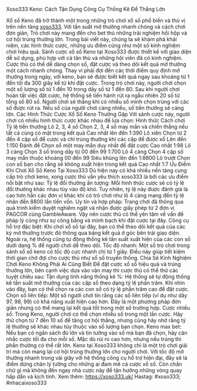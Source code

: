 Xoso333 Keno: Cách Tận Dụng Công Cụ Thống Kê Để Thắng Lớn

Xổ số Keno đã trở thành một trong những trò chơi xổ số phổ biến và thú vị trên nền tảng [xoso333](https://xoso333.uk/). Với tần suất mở thưởng nhanh chóng và cách chơi đơn giản, Trò chơi này mang đến cho bet thủ những trải nghiệm hồi hộp và cơ hội trúng thưởng lớn. Trong bài viết này, chúng ta sẽ khám phá khái niệm, các hình thức cược, những ưu điểm cũng như một số kinh nghiệm chơi hiệu quả.
Sảnh cược xổ số Keno tại Xoso333 được thiết kế với giao diện dễ sử dụng, phù hợp với cả tân thủ và những hội viên đã có kinh nghiệm. Cược thủ có thể dễ dàng chọn số, đặt cược và theo dõi kết quả mở thưởng một cách nhanh chóng. Thay vì phải đợi đến các thời điểm quy định mở thưởng trong ngày, với keno, bạn sẽ được biết kết quả ngay sau khoảng từ 1 đến tối đa 300 giây kể từ khi đặt cược.
Trong trò chơi này, người chơi chọn một số lượng số từ 1 đến 10 trong dãy số từ 1 đến 80. Sau khi người chơi hoàn tất việc đặt cược, hệ thống sẽ tiến hành rút ra ngẫu nhiên 20 số từ tổng số 80 số. Người chơi sẽ thắng khi có nhiều số mình chọn trùng với các số được rút ra. Nếu số của người chơi càng nhiều, số tiền thưởng sẽ càng lớn.
Các Hình Thức Cược Xổ Số Keno Thường Gặp
Với sảnh cược này, người chơi có nhiều hình thức cược khác nhau để lựa chọn:
Hình thức	Cách chơi	Tỷ lệ tiền thưởng
Lô 2, 3, 4 số	Chọn 2, 3, 4 số may mắn và chiến thắng nếu tất cả cùng có mặt trong kết quả	Cao nhất lên đến 1:390
Lô xiên	Chọn từ 2 đến 4 cặp số để cược và chỉ trúng thưởng khi các cặp để được xổ	Lên đến 1:150
Đánh đề	Chọn số một may mắn duy nhất để đặt cược	Cao nhất 1:98
Lô 3 càng	Chọn 3 số trong dãy từ 00 đến 99	1:700
Lô 4 càng	Chọn 4 cặp số may mắn thuộc khoảng 00 đến 99	Siêu khủng lên đến 1:8800
Lô trượt	Chọn con số bạn cho rằng sẽ không xuất hiện trong kết quả	Cao nhất 1:7
Ưu Điểm Khi Chơi Xổ Số Keno Tại Xoso333
Dù hiện nay có khá nhiều nền tảng cung cấp trò chơi keno, xong cược thủ vẫn yêu thích xoso333 là bởi các ưu điểm nổi bật như sau:
Tỷ lệ đổi thưởng ấn tượng: Mỗi hình thức cược sẽ có tỷ lệ đổi thưởng khác nhau tùy vào độ khó. Tuy nhiên, tỷ lệ này được đánh giá là cao hơn hẳn các đơn vị khác khi có trò chơi như lô 4 càng mang đến tỷ lệ nhân đến 8800 lần tiền vốn.
Uy tín và hợp pháp: Trang chơi đã thông qua quá trình kiểm duyệt nghiêm ngặt và nhận được giấy phép từ 2 đơn vị PAGCOR cùng GambleAware. Vậy nên cược thủ có thể yên tâm về vấn đề pháp lý cũng như sự công bằng và minh bạch khi đặt cược tại đây.
Công cụ hỗ trợ đặc biệt: Khi chơi xổ số tại đây, bạn có thể theo dõi kết quả của các kỳ mở thưởng trước đó thông qua bảng kết quả ở góc bên trái giao diện. Ngoài ra, hệ thống cũng tự động thống kê tần suất xuất hiện của các con số dưới dạng % để người chơi dễ theo dõi.
Tốc độ nhanh: Một số trò chơi trong sảnh sổ số keno có tốc độ cực nhanh chỉ từ 1 giây. Điều này giúp tiết kiệm thời gian chờ đợi cho cược thủ như xổ số truyền thống.
Chia Sẻ Kinh Nghiệm Chơi Keno Không Phải Ai Cũng Biết
Để đặt cược xổ số hiệu quả và trúng thưởng lớn, bên cạnh việc dựa vào vận may thì cược thủ có thể thử các tuyệt chiêu sau:
Tận dụng tính năng thống kê %: Hệ thống sẽ tự động thống kê tần suất mở thưởng của các cặp số theo dạng tỷ lệ phần trăm. Khi nhìn vào đây, bạn có thể chọn ra các con số có tỷ lệ phần trăm cao để đặt cược.
Chọn số liên tiếp: Một số người chơi tin rằng các số liên tiếp (ví dụ như dãy 97, 98, 99) có khả năng xuất hiện cao hơn. Đây là một phương pháp đơn giản nhưng có thể mang lại kết quả tốt trong một số trường hợp.
Cược nhiều số: Trong Keno, người chơi có thể chọn nhiều số trong một lần cược. Hãy thử chọn từ 7 đến 10 số để tăng cơ hội thắng, nhưng cũng hãy nhớ rằng tỷ lệ thưởng sẽ khác nhau tùy thuộc vào số lượng bạn chọn.
Keno max bet: Nếu bạn có ngân sách đủ lớn và tin tưởng vào số mà bạn đã chọn, hãy cân nhắc cược tối đa cho mỗi số. Mặc dù rủi ro cao hơn, nhưng nếu trúng thì phần thưởng có thể rất lớn.
Keno tại Xoso333 không chỉ là một trò chơi giải trí mà còn mang lại cơ hội trúng thưởng lớn cho người chơi. Với tốc độ mở thưởng nhanh trong vài giây với hệ thống công cụ hỗ trợ hiện đại, đây sẽ là điểm dừng chân lý tưởng cho những ai đam mê cá cược xổ số. Còn chần chừ gì mà không đến ngay nhà cược này để tận hưởng những vòng quay hấp dẫn và kịch tính.
Xem thêm: https://xoso333.uk/
Hastag: #xoso333; #nhacaixoso333
